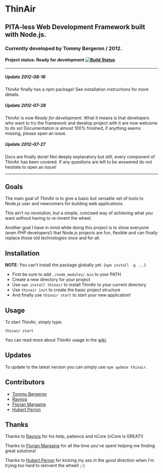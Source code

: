 # ThinAir
## PITA-less Web Development Framework built with Node.js.
### Currently developed by Tommy Bergeron / 2012.

#### Project status: **Ready for development** [![Build Status](https://secure.travis-ci.org/Brainpad/ThinAir.png?branch=master)](http://travis-ci.org/tbergeron/ThinAir)

***
##### Update 2012-08-16
ThinAir finally has a npm package! See installation instructions for more details.

##### Update 2012-07-28
ThinAir is now _Ready for development_. What it means is that developers who want to try the framework and develop project with it are now welcome to do so! Documentation is almost 100% finished, if anything seems missing, please open an issue. 

##### Update 2012-07-27
Docs are finally done! Not deeply explanatory but still, every component of ThinAir has been covered. If any questions are left to be answered do not hesitate to open an issue!

***

## Goals

The main goal of *ThinAir* is to give a basic but versatile set of tools to Node.js user and newcomers for building web applications. 

This ain't no revolution, but a simple, concised way of achieving what you want without having to re-invent the wheel.

Another goal I have in mind while doing this project is to show everyone (even *PHP* developers!) that Node.js projects are fun, flexible and can finally replace those old technologies once and for all.


## Installation

**NOTE**: You can't install the package globally yet. (`npm install -g ...`)

- First be sure to add `./node_modules/.bin` to your PATH
- Create a new directory for your project
- Use `npm install thinair` to install ThinAir to your current directory
- Use `thinair init` to create the basic project structure
- And finally use `thinair start` to start your new application! 

## Usage

To start ThinAir, simply type:
```
thinair start
```

You can read more  about ThinAir usage in the [wiki](https://github.com/Brainpad/ThinAir/wiki).

## Updates
To update to the latest version you can simply use `npm update thinair`.

## Contributors

 - [Tommy Bergeron](https://github.com/tbergeron)
 - [Raynos](https://github.com/Raynos)
 - [Florian Margaine](https://github.com/Ralt)
 - [Hubert Perron](https://github.com/hubertperron)


## Thanks

Thanks to [Raynos](https://github.com/Raynos) for his help, patience and nCore (nCore is GREAT!)

Thanks to [Florian Margaine](https://github.com/Ralt) for all the time you've spent helping me finding great solutions!

Thanks to [Hubert Perron](https://github.com/hubertperron) for kicking my ass in the good direction when I'm trying too hard to reinvent the wheel! ;-)
